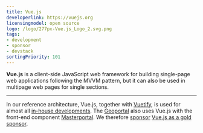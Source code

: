 ```yaml
---
title: Vue.js
developerlink: https://vuejs.org
licensingmodel: open source
logo: /logo/277px-Vue.js_Logo_2.svg.png
tags:
- development
- sponsor
- devstack
sortingPriority: 101
---
```

__Vue.js__ is a client-side JavaScript web framework for building single-page web applications following the MVVM pattern, but it can also be used in multipage web pages for single sections.

---

In our reference architecture, Vue.js, together with [Vuetify](./vuetifyjs), is used for almost all [in-house developments](../publish.html).
The [Geoportal](geoportal) also uses Vue.js with the front-end component [Masterportal](https://bitbucket.org/geowerkstatt-hamburg/masterportal/src/dev/).
We therefore [sponsor](../improve.html#sponsoring) [Vue.js as a gold sponsor](https://vuejs.org/sponsor/#gold).
